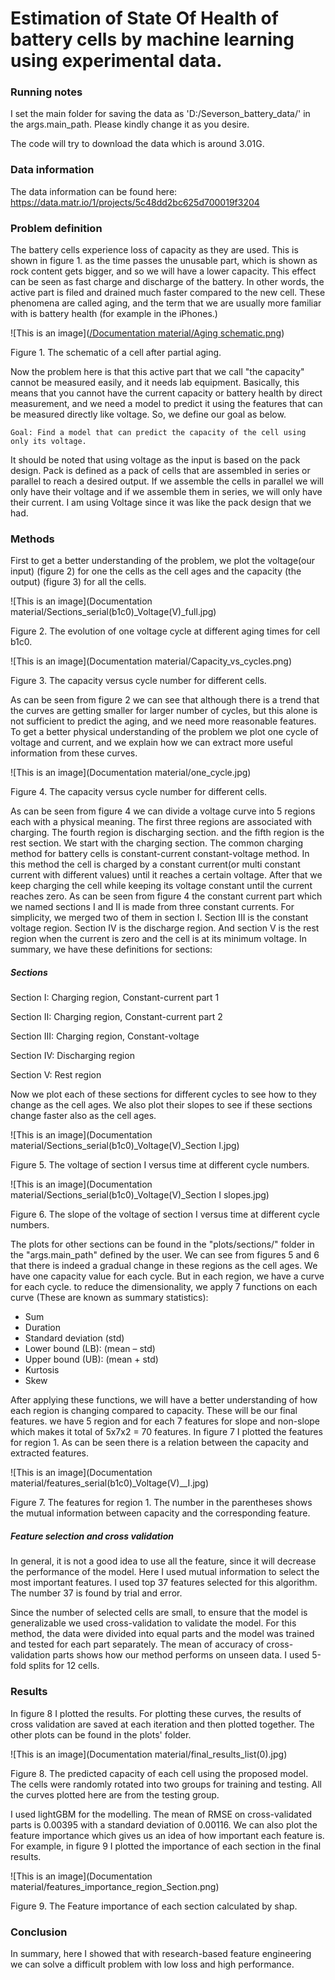 # Estimation of State Of Health of battery cells by machine learning using experimental data.

### Running notes
I set the main folder for saving the data as 'D:/Severson_battery_data/' in the args.main_path.
Please kindly change it as you desire.

The code will try to download the data which is around 3.01G.

### Data information
The data information can be found here:
https://data.matr.io/1/projects/5c48dd2bc625d700019f3204

### Problem definition

The battery cells experience loss of capacity as they are used. This is shown in figure 1. as the time passes the
unusable part, which is shown as rock content gets bigger, and so we will have a lower capacity. This effect can be seen
as fast charge and discharge of the battery. In other words, the active part is filed and drained much faster compared to
the new cell. These phenomena are called aging, and the term that we are usually more familiar with is battery health 
(for example in the iPhones.) 

![This is an image]([/Documentation material/Aging schematic.png](https://github.com/imansaj/Sample_project_battery/blob/main/Documentation%20material/Aging%20schematic.png))

Figure 1. The schematic of a cell after partial aging.

Now the problem here is that this active part that we call "the capacity" cannot be measured easily, and it needs lab
equipment. Basically, this means that you cannot have the current capacity or battery health by direct measurement, and 
we need a model to predict it using the features that can be measured directly like voltage. So, we define our goal as 
below.

```
Goal: Find a model that can predict the capacity of the cell using only its voltage.
```

It should be noted that using voltage as the input is based on the pack design. Pack is defined as a 
pack of cells that are assembled in series or parallel to reach a desired output. If we assemble the cells in 
parallel we will only have their voltage and if we assemble them in series, we will only have their current. I am using 
Voltage since it was like the pack design that we had. 

### Methods

First to get a better understanding of the problem, we plot the voltage(our input) (figure 2) for one the cells as the
cell ages and the capacity (the output) (figure 3) for all the cells.

![This is an image](Documentation material/Sections_serial(b1c0)_Voltage(V)_full.jpg)

Figure 2. The evolution of one voltage cycle at different aging times for cell b1c0.

![This is an image](Documentation material/Capacity_vs_cycles.png)

Figure 3. The capacity versus cycle number for different cells.

As can be seen from figure 2 we can see that although there is a trend that the curves are getting smaller for larger 
number of cycles, but this alone is not sufficient to predict the aging, and we need more reasonable features. To get a 
better physical understanding of the problem we plot one cycle of voltage and current, and we explain how we can extract
more useful information from these curves.

![This is an image](Documentation material/one_cycle.jpg)

Figure 4. The capacity versus cycle number for different cells.

As can be seen from figure 4 we can divide a voltage curve into 5 regions each with a physical meaning. The first three 
regions are associated with charging. The fourth region is discharging section. and the fifth region is the rest section.
We start with the charging section. The common charging method for battery cells is constant-current constant-voltage
method. In this method the cell is charged by a constant current(or multi constant current with different values) until 
it reaches a certain voltage. After that we keep charging the cell while keeping its voltage constant until the current 
reaches zero. As can be seen from figure 4 the constant current part which we named sections I and II is made 
from three constant currents. For simplicity, we merged two of them in section I. Section III is the constant voltage 
region. Section IV is the discharge region. And section V is the rest region when the current is zero and the cell is at
its minimum voltage. In summary, we have these definitions for sections:

##### Sections

Section I: Charging region, Constant-current part 1

Section II: Charging region, Constant-current part 2

Section III: Charging region, Constant-voltage

Section IV: Discharging region

Section V: Rest region

Now we plot each of these sections for different cycles to see how to they change as the cell ages. We also plot their 
slopes to see if these sections change faster also as the cell ages.

![This is an image](Documentation material/Sections_serial(b1c0)_Voltage(V)_Section I.jpg)

Figure 5. The voltage of section I versus time at different cycle numbers.

![This is an image](Documentation material/Sections_serial(b1c0)_Voltage(V)_Section I slopes.jpg)

Figure 6. The slope of the voltage of section I versus time at different cycle numbers.

The plots for other sections can be found in the "plots/sections/" folder in the "args.main_path" defined by the user. 
We can see from figures 5 and 6 that there is indeed a gradual change in these regions as the cell ages. We have one 
capacity value for each cycle. But in each region, we have a curve for each cycle. to reduce the dimensionality, we apply
7 functions on each curve (These are known as summary statistics):
- Sum
- Duration
- Standard deviation (std)
- Lower bound (LB): (mean – std)
- Upper bound (UB): (mean + std)
- Kurtosis
- Skew

After applying these functions, we will have a better understanding of how each region is changing compared to capacity.
These will be our final features. we have 5 region and for each 7 features for slope and non-slope which makes it total 
of 5x7x2 = 70 features. In figure 7 I plotted the features for region 1. As can be seen there is a relation between the
capacity and extracted features.

![This is an image](Documentation material/features_serial(b1c0)_Voltage(V)__I.jpg)

Figure 7. The features for region 1. The number in the parentheses shows the mutual information between capacity and the
corresponding feature.

##### Feature selection and cross validation
In general, it is not a good idea to use all the feature, since it will decrease the performance of the model. Here I 
used mutual information to select the most important features. I used top 37 features selected for this algorithm. The 
number 37 is found by trial and error.

Since the number of selected cells are small, to ensure that the model is generalizable we used cross-validation to 
validate the model. For this method, the data were divided into equal parts and the model was trained and tested for
each part separately. The mean of accuracy of cross-validation parts shows how our method performs on unseen data. I 
used 5-fold splits for 12 cells.

### Results
In figure 8 I plotted the results. For plotting these curves, the results of cross validation are saved at each iteration
and then plotted together. The other plots can be found in the plots' folder.

![This is an image](Documentation material/final_results_list(0).jpg)

Figure 8. The predicted capacity of each cell using the proposed model. The cells were randomly rotated into two groups 
for training and testing. All the curves plotted here are from the testing group.

I used lightGBM for the modelling. The mean of RMSE on cross-validated parts is 0.00395 with a standard deviation of 
0.00116. We can also plot the feature importance which gives us an idea of how important each feature is. For example,
in figure 9 I plotted the importance of each section in the final results.

![This is an image](Documentation material/features_importance_region_Section.png)

Figure 9. The Feature importance of each section calculated by shap.

### Conclusion
In summary, here I showed that with research-based feature engineering we can solve a difficult problem with low loss
and high performance. 

